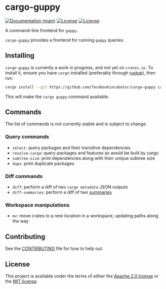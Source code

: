 # cargo-guppy

[![Documentation (main)](https://img.shields.io/badge/docs-main-brightgreen)](https://facebookincubator.github.io/cargo-guppy/rustdoc/cargo_guppy/)
[![License](https://img.shields.io/badge/license-Apache-green.svg)](../LICENSE-APACHE)
[![License](https://img.shields.io/badge/license-MIT-green.svg)](../LICENSE-MIT)

A command-line frontend for `guppy`.

`cargo-guppy` provides a frontend for running `guppy` queries.

## Installing

`cargo-guppy` is currently a work in progress, and not yet on `crates.io`. To install it, ensure
you have `cargo` installed (preferably through [rustup](https://rustup.rs/)), then run:

```bash
cargo install --git https://github.com/facebookincubator/cargo-guppy cargo-guppy
```

This will make the `cargo guppy` command available.

## Commands

The list of commands is not currently stable and is subject to change.

### Query commands

* `select`: query packages and their transitive dependencies
* `resolve-cargo`: query packages and features as would be built by cargo
* `subtree-size`: print dependencies along with their unique subtree size
* `dups`: print duplicate packages

### Diff commands

* `diff`: perform a diff of two `cargo metadata` JSON outputs
* `diff-summaries`: perform a diff of two [summaries](https://github.com/facebookincubator/cargo-guppy/tree/main/guppy-summaries)

### Workspace manipulations

* `mv`: move crates to a new location in a workspace, updating paths along the way

## Contributing

See the [CONTRIBUTING](../CONTRIBUTING.md) file for how to help out.

## License

This project is available under the terms of either the [Apache 2.0 license](../LICENSE-APACHE) or the [MIT
license](../LICENSE-MIT).

<!--
README.md is generated from README.tpl by cargo readme. To regenerate:

cargo install cargo-readme
cargo readme > README.md
-->
